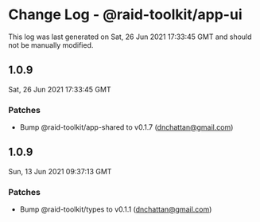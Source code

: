 # Change Log - @raid-toolkit/app-ui

This log was last generated on Sat, 26 Jun 2021 17:33:45 GMT and should not be manually modified.

<!-- Start content -->

## 1.0.9

Sat, 26 Jun 2021 17:33:45 GMT

### Patches

- Bump @raid-toolkit/app-shared to v0.1.7 (dnchattan@gmail.com)

## 1.0.9

Sun, 13 Jun 2021 09:37:13 GMT

### Patches

- Bump @raid-toolkit/types to v0.1.1 (dnchattan@gmail.com)
